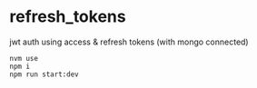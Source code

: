 # refresh_tokens
jwt auth using access &amp; refresh tokens (with mongo connected)

```
nvm use
npm i
npm run start:dev
```
